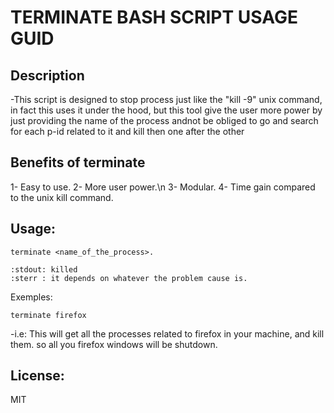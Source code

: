 # TERMINATE BASH SCRIPT USAGE GUID

## Description
-This script is designed to stop process just like the "kill -9" unix command, in fact this uses it under the hood, but this tool give the user more power by just providing the name of the process andnot be obliged to go and search for each p-id related to it and kill then one after the other


## Benefits of terminate
1- Easy to use.
2- More user power.\n
3- Modular.
4- Time gain  compared to the unix kill command.


## Usage:
	terminate <name_of_the_process>.
	
	:stdout: killed
	:sterr : it depends on whatever the problem cause is.	

Exemples:
	
	terminate firefox

-i.e: This will get all the processes related to firefox in your machine, and kill them.
	      so all you firefox windows will be shutdown.



## License:
MIT




